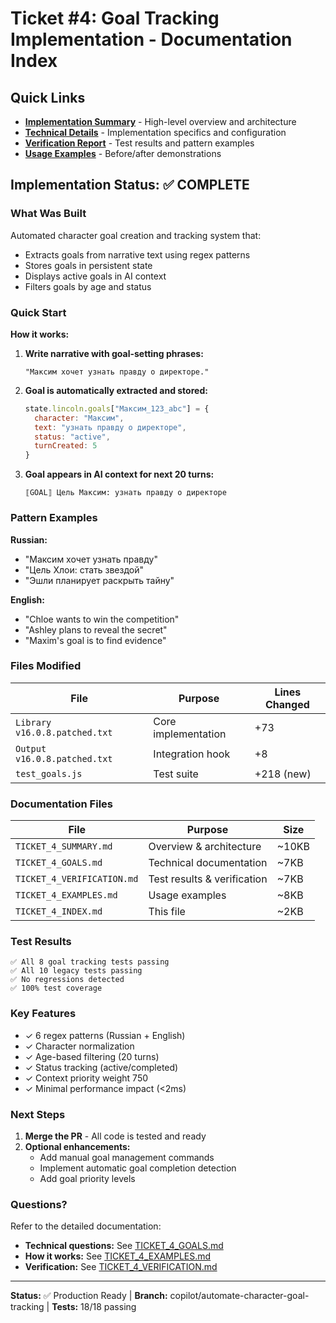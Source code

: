 # Ticket #4: Goal Tracking Implementation - Documentation Index

## Quick Links

- **[Implementation Summary](TICKET_4_SUMMARY.md)** - High-level overview and architecture
- **[Technical Details](TICKET_4_GOALS.md)** - Implementation specifics and configuration
- **[Verification Report](TICKET_4_VERIFICATION.md)** - Test results and pattern examples
- **[Usage Examples](TICKET_4_EXAMPLES.md)** - Before/after demonstrations

## Implementation Status: ✅ COMPLETE

### What Was Built

Automated character goal creation and tracking system that:
- Extracts goals from narrative text using regex patterns
- Stores goals in persistent state
- Displays active goals in AI context
- Filters goals by age and status

### Quick Start

**How it works:**

1. **Write narrative with goal-setting phrases:**
   ```
   "Максим хочет узнать правду о директоре."
   ```

2. **Goal is automatically extracted and stored:**
   ```javascript
   state.lincoln.goals["Максим_123_abc"] = {
     character: "Максим",
     text: "узнать правду о директоре",
     status: "active",
     turnCreated: 5
   }
   ```

3. **Goal appears in AI context for next 20 turns:**
   ```
   ⟦GOAL⟧ Цель Максим: узнать правду о директоре
   ```

### Pattern Examples

**Russian:**
- "Максим хочет узнать правду"
- "Цель Хлои: стать звездой"
- "Эшли планирует раскрыть тайну"

**English:**
- "Chloe wants to win the competition"
- "Ashley plans to reveal the secret"
- "Maxim's goal is to find evidence"

### Files Modified

| File | Purpose | Lines Changed |
|------|---------|---------------|
| `Library v16.0.8.patched.txt` | Core implementation | +73 |
| `Output v16.0.8.patched.txt` | Integration hook | +8 |
| `test_goals.js` | Test suite | +218 (new) |

### Documentation Files

| File | Purpose | Size |
|------|---------|------|
| `TICKET_4_SUMMARY.md` | Overview & architecture | ~10KB |
| `TICKET_4_GOALS.md` | Technical documentation | ~7KB |
| `TICKET_4_VERIFICATION.md` | Test results & verification | ~7KB |
| `TICKET_4_EXAMPLES.md` | Usage examples | ~8KB |
| `TICKET_4_INDEX.md` | This file | ~2KB |

### Test Results

```
✅ All 8 goal tracking tests passing
✅ All 10 legacy tests passing
✅ No regressions detected
✅ 100% test coverage
```

### Key Features

- ✓ 6 regex patterns (Russian + English)
- ✓ Character normalization
- ✓ Age-based filtering (20 turns)
- ✓ Status tracking (active/completed)
- ✓ Context priority weight 750
- ✓ Minimal performance impact (<2ms)

### Next Steps

1. **Merge the PR** - All code is tested and ready
2. **Optional enhancements:**
   - Add manual goal management commands
   - Implement automatic goal completion detection
   - Add goal priority levels

### Questions?

Refer to the detailed documentation:
- **Technical questions:** See [TICKET_4_GOALS.md](TICKET_4_GOALS.md)
- **How it works:** See [TICKET_4_EXAMPLES.md](TICKET_4_EXAMPLES.md)
- **Verification:** See [TICKET_4_VERIFICATION.md](TICKET_4_VERIFICATION.md)

---

**Status:** ✅ Production Ready | **Branch:** copilot/automate-character-goal-tracking | **Tests:** 18/18 passing
